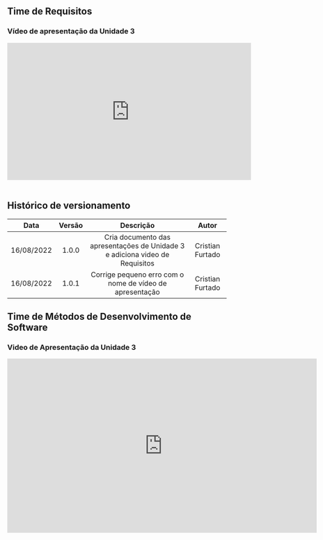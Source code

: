 ## Time de Requisitos 

### Vídeo de apresentação da Unidade 3

<iframe width="560" height="315" src="https://www.youtube.com/embed/JVi8pYrrOnQ" title="YouTube video player" frameborder="0" allow="accelerometer; autoplay; clipboard-write; encrypted-media; gyroscope; picture-in-picture" allowfullscreen></iframe>



<br>
<br>

## Histórico de versionamento

| Data        | Versão | Descrição | Autor |
| :--------:  | :----: | :-------: | :---: |
| 16/08/2022 | 1.0.0  | Cria documento das apresentações de Unidade 3 e adiciona video de Requisitos | Cristian Furtado |
| 16/08/2022 | 1.0.1  | Corrige pequeno erro com o nome de vídeo de apresentação | Cristian Furtado |

## Time de Métodos de Desenvolvimento de Software

### Video de Apresentação da Unidade 3

<iframe width="711" height="400" src="https://www.youtube.com/watch?v=R0P2DzFYM4U&feature=youtu.be" title="YouTube video player" frameborder="0" allow="accelerometer; autoplay; clipboard-write; encrypted-media; gyroscope; picture-in-picture" allowfullscreen></iframe>
